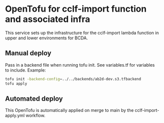 # OpenTofu for cclf-import function and associated infra

This service sets up the infrastructure for the cclf-import lambda function in upper and lower environments for BCDA.

## Manual deploy

Pass in a backend file when running tofu init. See variables.tf for variables to include. Example:

```bash
tofu init -backend-config=../../backends/ab2d-dev.s3.tfbackend
tofu apply
```

## Automated deploy

This OpenTofu is automatically applied on merge to main by the cclf-import-apply.yml workflow.
